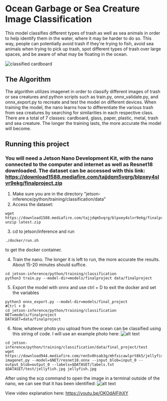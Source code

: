 # Ocean Garbage or Sea Creature Image Classification 

 This model classifies different types of trash as well as sea animals in order to help identify them in the water, where it may be harder to do so. This way, people can potentially avoid trash if they're trying to fish, avoid sea animals when trying to pick up trash, spot different types of trash over large spaces, and be aware of what may be floating in the ocean. 

![classified cardboard](https://download1518.mediafire.com/llx0aqxswq8g/u5wf7ik4jx8ic0j/cardboard.png)

## The Algorithm

The algorithm utilizes imagenet in order to classify different images of trash or sea creatures and python scripts such as train.py, onnx_validate.py, and onnx_export.py to recreate and test the model on different devices. When training the model, the nano learns how to differentiate the various trash from sea creatures by searching for similarities in each respective class. There are a total of 7 classes: cardboard, glass, paper, plastic, metal, trash and sea creature. The longer the training lasts, the more accurate the model will become. 


## Running this project

### You will need a Jetson Nano Development Kit, with the nano connected to the computer and internet as well as Resnet18 downloaded. The dataset can be accessed with this link: https://download1588.mediafire.com/tajjdqm5vqrg/blpxey4slvr9ekg/finalproject.zip

1. Make sure you are in the directory "jetson-inference/python/training/classification/data"
2. Access the dataset:
```
wget https://download1588.mediafire.com/tajjdqm5vqrg/blpxey4slvr9ekg/finalproject.zip
unzip latest.zip 
```
3. cd to jetson/inference and run 
```
./docker/run.sh
```
to get the docker container.

4. Train the nano. The longer it is left to run, the more accurate the results. About 15-20 minutes should suffice. 
```
cd jetson-inference/python/training/classification
python3 train.py --model-dir=models/finalproject data/finalproject

```
5. Export the model with onnx and use ctrl + D to exit the docker and set the variables
```
python3 onnx_export.py --model-dir=models/final_project
#Ctrl + D
cd jetson-inference/python/training/classification
NET=models/finalproject
DATASET=data/finalproject
```
6. Now, whatever photo you upload from the ocean can be classified using this string of code. I will use an example photo here: 
![alt text](https://www.oceancity.com/wp-content/uploads/2021/01/Atlantic-Sea-Nettle-by-William-Warby-3.jpg)
```
cd jetson-inference/python/training/classification/data/final_project/test
wget https://download944.mediafire.com/ren5v0hsab3g/mhfxicawlprt8k5/jellyfish.jpg
imagenet.py --model=$NET/resnet18.onnx --input_blob=input_0 --output_blob=output_0 --labels=$DATASET/labels.txt $DATASET/test/jellyfish.jpg jellyfish.jpg

```
After using the scp command to open the image in a terminal outside of the nano, we can see that it has been identified:
![alt text](https://download1083.mediafire.com/bcm3o6sd2wig/3fd7sixolxvxqwc/jellyfish.png)



View video explanation here: https://youtu.be/OKOdAIFihXY
